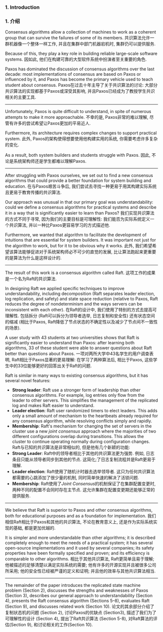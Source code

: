 ### 1. Introduction
### 1. 介绍

Consensus algorithms allow a collection of machines to work as a coherent group that can survive the failures of some of its members.
共识算法允许一群机器像一个整体一样工作, 并且在集群中部门机器宕机时, 集群仍可以提供服务.
 
Because of this, they play a key role in building reliable large-scale software systems.
因如此, 他们在构建可靠的大型软件系统中扮演者至关重要的角色.
 
Paxos has dominated the discussion of consensus algorithms over the last decade: most implementations of consensus are based on Paxos or influenced by it, and Paxos has become the primary vehicle used to teach student about consensus.
Paxos在过去十年主导了关于共识算法的讨论: 大部分共识算法的实现都基于Paxos或深受其影响, 并且Paxos已经成为了教授学生共识相关的主要工具. 

--- 
 
Unfortunately, Paxos is quite difficult to understand, in spite of numerous attempts to make it more approachable.
不幸的是, Paxos非常的难以理解, 尽管有许多的尝试希望让Paxos更加的平易近人. 

Furthermore, its architecture requires complex changes to support practical system.
此外, Paxos的架构使得想要使用他构建实用的系统, 你需要考虑许多复杂的变化.

As a result, both system builders and students struggle with Paxos.
因此, 不论是系统架构师还是学生都难以理解Paxos.

---

After struggling with Paxos ourselves, we set out to find a new consensus algorithms that could provide a better foundation for system building and education. 
在与Paxos艰苦斗争后, 我们尝试去寻找一种更易于用其构建实际系统且更易于教育传播的共识算法.

Our approach was unusual in that our primary goal was understandability: could we define a consensus algorithms for practical systems and describe it in a way that is significantly easier to learn than Paxos? 
我们实现共识算法的方式不同于寻常, 因为我们的主要目标是可理解性: 我们能否为实际系统定义一个共识算法, 并以一种比Paxos更容易学习的方式描述他. 

Furthermore, we wanted that algorithm to facilitate the development of intuitions that are essential for system builders. It was important not just for the algorithm to work, but for it to be obvious why it works.
此外, 我们希望希望该算法能够促进对于系统架构师必不可少的直觉的发展, 比让算法跑起来更重要的是算法为什么是这样设计的.

---

The result of this work is a consensus algorithm called Raft.
这项工作的成果是一个名为Raft的共识算法.

In designing Raft we applied specific techniques to improve understandability, including decomposition (Raft separates leader election, log replication, and safety) and state space reduction (relative to Paxos, Raft reduces the degree of nondeterminism and the ways servers can be inconsistent with each other). 
在Raft的设计中, 我们使用了特别的方式去提高可理解性. 包括拆分 (Raft可以拆分为领导者选举, 日志复制和安全性) 还有状态空间的缩减 (相比于Paxos, Raft降低了节点状态的不确定性以及减少了节点间不一致性的场景).

A user study with 43 students at two universities shows that Raft is significantly easier to understand than Paxos: after learning both algorithms, 33 of these student were able to answer questions about Raft better than questions about Paxos.
一项对两所大学中43名学生的用户调查表明, Raft相比于Paxos显著的更易理解: 在学习了两种算法后, 相比于Paxos, 这些学生中的33位能够更好的回答出关于Raft的问题.

Raft is similar in many ways to existing consensus algorithms, but it has several novel features:
- **Strong leader**: Raft use a stronger form of leadership than other consensus algorithms. For example, log entries only flow from the leader to other servers. This simplifies the management of the replicated log and makes Raft easier to understand.
- **Leader election**: Raft user randomized timers to elect leaders. This adds only a small amount of mechanism to the heartbeats already required for any consensus algorithm, while resolving conflicts simply and rapidly.
- **Membership**: Raft's mechanism for changing the set of servers in the cluster use a new *joint consensus* approach where the majorities of two different configurations overlap during transitions. This allows the cluster to continue operating normally during configuration changes.
Raft与已知的共识算法是非常相似的, 但是他有几个新颖的功能:
- **Strong Leader**: Raft中的领导者相比于其他的共识算法更为强势. 例如, 日志条目只能从领导者同步到其他的节点. 这简化;了日志复制流程并是Raft更易于理解.
- **Leader election**: Raft使用了随机计时器去选举领导者. 这只为任何共识算法都需要的心跳添加了很少量的机制, 同时简单快速的解决了活锁问题.
- **Membership**: Raft使用了*Joint Consensus*的机制保证了在集群配置变更时, 两种不同的配置不会同时存在主节点. 这允许集群在配置变更期还能够正常的提供服务. 

---

We believe that Raft is superior to Paxos and other consensus algorithms, both for educational purposes and as a foundation for implementation.
我们相信Raft相比于Paxos和其他的共识算法, 不论在教育意义上, 还是作为实际系统实现的基础, 都是更加优越的.

It is simpler and more understandable than other algorithms; it is described completely enough to meet the needs of a practical system; it has several open-source implementations and it used by several companies; its safety properties have been formally specified and proven; and its efficiency is comparable to other algorithms.
相比于其他共识算法, Raft更简单且易于理解; 他被描述的足够清楚以满足实际系统的需要; 他有许多的开源实现并且被很多公司所采用; 他的安全性已经被严谨的定义和证明; 并且他的效率与其他共识算法相当.

---
The remainder of the paper introduces the replicated state machine problem (Section 2), discusses the strengths and weaknesses of Paxos (Section 3), describes our general approach to understandability (Section 4), presents the Raft consensus algorithm (Sections 5–8), evaluates Raft (Section 9), and discusses related work (Section 10).
论文的其余部分介绍了复制状态机的问题 (Section 2), 讨论Paxos的优缺点 (Section3), 描述了我们为了可理解性的设计 (Section 4), 提出了Raft共识算法 (Section 5-8), 对Raft算法的评估(Section 9), 和讨论相关的工作(Section 10).